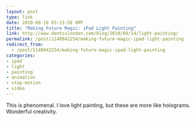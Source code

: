 ```yaml
---
layout: post
type: link
date: 2010-09-18 03:13:58 GMT
title: "Making Future Magic: iPad Light Painting"
link: http://www.dentsulondon.com/blog/2010/09/14/light-painting/
permalink: /post/1140942254/making-future-magic-ipad-light-painting
redirect_from: 
  - /post/1140942254/making-future-magic-ipad-light-painting
categories:
- ipad
- light
- painting
- animation
- stop-motion
- video
---
```

This is phenomenal. I love light painting, but these are more like holograms. Wonderful creativity.